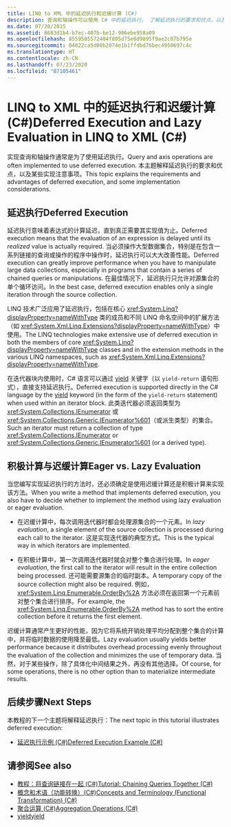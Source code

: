 ```yaml
---
title: LINQ to XML 中的延迟执行和迟缓计算 (C#)
description: 查询和轴操作可以使用 C# 中的延迟执行。 了解延迟执行的要求和优点，以及实现注意事项。
ms.date: 07/20/2015
ms.assetid: 8683d1b4-b7ec-407b-be12-906ebe958a09
ms.openlocfilehash: 8559505572404f895d75e0d9895f9ae2c07b795e
ms.sourcegitcommit: 04022ca5d00b2074e1b1ffdbd76bec4950697c4c
ms.translationtype: HT
ms.contentlocale: zh-CN
ms.lasthandoff: 07/23/2020
ms.locfileid: "87105461"
---
```

# <a name="deferred-execution-and-lazy-evaluation-in-linq-to-xml-c"></a><span data-ttu-id="9ac86-104">LINQ to XML 中的延迟执行和迟缓计算 (C#)</span><span class="sxs-lookup"><span data-stu-id="9ac86-104">Deferred Execution and Lazy Evaluation in LINQ to XML (C#)</span></span>
<span data-ttu-id="9ac86-105">实现查询和轴操作通常是为了使用延迟执行。</span><span class="sxs-lookup"><span data-stu-id="9ac86-105">Query and axis operations are often implemented to use deferred execution.</span></span> <span data-ttu-id="9ac86-106">本主题解释延迟执行的要求和优点，以及某些实现注意事项。</span><span class="sxs-lookup"><span data-stu-id="9ac86-106">This topic explains the requirements and advantages of deferred execution, and some implementation considerations.</span></span>  
  
## <a name="deferred-execution"></a><span data-ttu-id="9ac86-107">延迟执行</span><span class="sxs-lookup"><span data-stu-id="9ac86-107">Deferred Execution</span></span>  
 <span data-ttu-id="9ac86-108">延迟执行意味着表达式的计算延迟，直到真正需要其实现值为止。</span><span class="sxs-lookup"><span data-stu-id="9ac86-108">Deferred execution means that the evaluation of an expression is delayed until its *realized* value is actually required.</span></span> <span data-ttu-id="9ac86-109">当必须操作大型数据集合，特别是在包含一系列链接的查询或操作的程序中操作时，延迟执行可以大大改善性能。</span><span class="sxs-lookup"><span data-stu-id="9ac86-109">Deferred execution can greatly improve performance when you have to manipulate large data collections, especially in programs that contain a series of chained queries or manipulations.</span></span> <span data-ttu-id="9ac86-110">在最佳情况下，延迟执行只允许对源集合的单个循环访问。</span><span class="sxs-lookup"><span data-stu-id="9ac86-110">In the best case, deferred execution enables only a single iteration through the source collection.</span></span>  
  
 <span data-ttu-id="9ac86-111">LINQ 技术广泛应用了延迟执行，包括在核心 <xref:System.Linq?displayProperty=nameWithType> 类的成员和不同 LINQ 命名空间中的扩展方法（如 <xref:System.Xml.Linq.Extensions?displayProperty=nameWithType>）中使用。</span><span class="sxs-lookup"><span data-stu-id="9ac86-111">The LINQ technologies make extensive use of deferred execution in both the members of core <xref:System.Linq?displayProperty=nameWithType> classes and in the extension methods in the various LINQ namespaces, such as <xref:System.Xml.Linq.Extensions?displayProperty=nameWithType>.</span></span>  
  
 <span data-ttu-id="9ac86-112">在迭代器块内使用时，C# 语言可以通过 [yield](../../../language-reference/keywords/yield.md) 关键字（以 `yield-return` 语句形式），直接支持延迟执行。</span><span class="sxs-lookup"><span data-stu-id="9ac86-112">Deferred execution is supported directly in the C# language by the [yield](../../../language-reference/keywords/yield.md) keyword (in the form of the `yield-return` statement) when used within an iterator block.</span></span> <span data-ttu-id="9ac86-113">此类迭代器必须返回类型为 <xref:System.Collections.IEnumerator> 或 <xref:System.Collections.Generic.IEnumerator%601>（或派生类型）的集合。</span><span class="sxs-lookup"><span data-stu-id="9ac86-113">Such an iterator must return a collection of type <xref:System.Collections.IEnumerator> or <xref:System.Collections.Generic.IEnumerator%601> (or a derived type).</span></span>  
  
## <a name="eager-vs-lazy-evaluation"></a><span data-ttu-id="9ac86-114">积极计算与迟缓计算</span><span class="sxs-lookup"><span data-stu-id="9ac86-114">Eager vs. Lazy Evaluation</span></span>  
 <span data-ttu-id="9ac86-115">当您编写实现延迟执行的方法时，还必须确定是使用迟缓计算还是积极计算来实现该方法。</span><span class="sxs-lookup"><span data-stu-id="9ac86-115">When you write a method that implements deferred execution, you also have to decide whether to implement the method using lazy evaluation or eager evaluation.</span></span>  
  
- <span data-ttu-id="9ac86-116">在迟缓计算中，每次调用迭代器时都会处理源集合的一个元素。</span><span class="sxs-lookup"><span data-stu-id="9ac86-116">In *lazy evaluation*, a single element of the source collection is processed during each call to the iterator.</span></span> <span data-ttu-id="9ac86-117">这是实现迭代器的典型方式。</span><span class="sxs-lookup"><span data-stu-id="9ac86-117">This is the typical way in which iterators are implemented.</span></span>  
  
- <span data-ttu-id="9ac86-118">在积极计算中，第一次调用迭代器时就会对整个集合进行处理。</span><span class="sxs-lookup"><span data-stu-id="9ac86-118">In *eager evaluation*, the first call to the iterator will result in the entire collection being processed.</span></span> <span data-ttu-id="9ac86-119">还可能需要源集合的临时副本。</span><span class="sxs-lookup"><span data-stu-id="9ac86-119">A temporary copy of the source collection might also be required.</span></span> <span data-ttu-id="9ac86-120">例如，<xref:System.Linq.Enumerable.OrderBy%2A> 方法必须在返回第一个元素前对整个集合进行排序。</span><span class="sxs-lookup"><span data-stu-id="9ac86-120">For example, the <xref:System.Linq.Enumerable.OrderBy%2A> method has to sort the entire collection before it returns the first element.</span></span>  
  
 <span data-ttu-id="9ac86-121">迟缓计算通常产生更好的性能，因为它将系统开销处理平均分配到整个集合的计算中，并将临时数据的使用降至最低。</span><span class="sxs-lookup"><span data-stu-id="9ac86-121">Lazy evaluation usually yields better performance because it distributes overhead processing evenly throughout the evaluation of the collection and minimizes the use of temporary data.</span></span> <span data-ttu-id="9ac86-122">当然，对于某些操作，除了具体化中间结果之外，再没有其他选择。</span><span class="sxs-lookup"><span data-stu-id="9ac86-122">Of course, for some operations, there is no other option than to materialize intermediate results.</span></span>  
  
## <a name="next-steps"></a><span data-ttu-id="9ac86-123">后续步骤</span><span class="sxs-lookup"><span data-stu-id="9ac86-123">Next Steps</span></span>  
 <span data-ttu-id="9ac86-124">本教程的下一个主题将解释延迟执行：</span><span class="sxs-lookup"><span data-stu-id="9ac86-124">The next topic in this tutorial illustrates deferred execution:</span></span>  
  
- [<span data-ttu-id="9ac86-125">延迟执行示例 (C#)</span><span class="sxs-lookup"><span data-stu-id="9ac86-125">Deferred Execution Example (C#)</span></span>](./deferred-execution-example.md)  
  
## <a name="see-also"></a><span data-ttu-id="9ac86-126">请参阅</span><span class="sxs-lookup"><span data-stu-id="9ac86-126">See also</span></span>

- [<span data-ttu-id="9ac86-127">教程：将查询链接在一起 (C#)</span><span class="sxs-lookup"><span data-stu-id="9ac86-127">Tutorial: Chaining Queries Together (C#)</span></span>](./deferred-execution-and-lazy-evaluation-in-linq-to-xml.md)
- [<span data-ttu-id="9ac86-128">概念和术语（功能转换）(C#)</span><span class="sxs-lookup"><span data-stu-id="9ac86-128">Concepts and Terminology (Functional Transformation) (C#)</span></span>](./concepts-and-terminology-functional-transformation.md)
- [<span data-ttu-id="9ac86-129">聚合运算 (C#)</span><span class="sxs-lookup"><span data-stu-id="9ac86-129">Aggregation Operations (C#)</span></span>](./aggregation-operations.md)
- [<span data-ttu-id="9ac86-130">yield</span><span class="sxs-lookup"><span data-stu-id="9ac86-130">yield</span></span>](../../../language-reference/keywords/yield.md)
